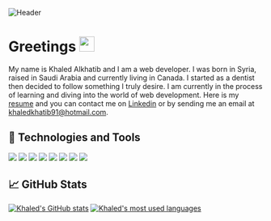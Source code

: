 ![Header](https://github.com/Khaled91Alkhatib/Khaled91Alkhatib/blob/main/images/github-header.png?raw=true "Header")

# Greetings <img src = "https://github.com/Khaled91Alkhatib/Khaled91Alkhatib/blob/main/images/hand-wave.gif?raw=true" width="30px" height="30px" />

My name is Khaled Alkhatib and I am a web developer. I was born in Syria, raised in Saudi Arabia and currently living in Canada.
I started as a dentist then decided to follow something I truly desire. I am currently in the process of learning and diving into the world of web development. Here is my [resume](https://resume.creddle.io/resume/90ahh4140v) and you can contact me on [Linkedin](https://www.linkedin.com/in/khaledalkhatib/) or by sending me an email at [khaledkhatib91@hotmail.com](https://outlook.live.com/owa/).

## 🔧 Technologies and Tools
![](https://img.shields.io/badge/OS-M1-brightgreen?style=flat&logo=apple&logoColor=white)
![](https://img.shields.io/badge/Code-Javascript-brightgreen?style=flat&logo=javascript&logoColor=white)
![](https://img.shields.io/badge/Code-React-brightgreen?style=flat&logo=react&logoColor=white)
![](https://img.shields.io/badge/Code-Ruby-brightgreen?style=flat&logo=ruby&logoColor=white)
![](https://img.shields.io/badge/Tools-PostgreSQL-brightgreen?style=flat&logo=postgreSQL&logoColor=white)
![](https://img.shields.io/badge/Tools-Github-brightgreen?style=flat&logo=html5&logoColor=white)
![](https://img.shields.io/badge/Tools-CSS-brightgreen?style=flat&logo=css3&logoColor=white)
![](https://img.shields.io/badge/Tools-Github-brightgreen?style=flat&logo=github&logoColor=white)

## &#x1f4c8; GitHub Stats
[![Khaled's GitHub stats](https://github-readme-stats.vercel.app/api?username=Khaled91Alkhatib&title_color=ffffff&text_color=c9cacc&icon_color=2bbc8a&bg_color=1d1f21&show_icons=true&line_height=27)](https://github.com/Khaled91Alkhatib/Khaled91Alkhatib)
[![Khaled's most used languages](https://github-readme-stats.vercel.app/api/top-langs/?username=Khaled91Alkhatib&langs_count=3&title_color=ffffff&text_color=c9cacc&icon_color=2bbc8a&bg_color=1d1f21&line_height=27)](https://github.com/Khaled91Alkhatib/Khaled91Alkhatib)